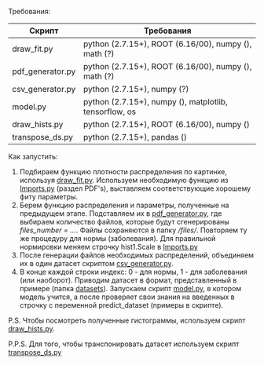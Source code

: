 Требования: 

Скрипт | Требования 
---    |---         
draw_fit.py       | python (2.7.15+), ROOT (6.16/00), numpy (), math (?) 
pdf_generator.py  | python (2.7.15+), ROOT (6.16/00), numpy (), math (?)
csv_generator.py  | python (2.7.15+), numpy (?)
model.py          | python (2.7.15+), numpy (), matplotlib, tensorflow, os
draw_hists.py     | python (2.7.15+), ROOT (6.16/00), numpy ()
transpose_ds.py   | python (2.7.15+), pandas () 

Как запустить:

1. Подбираем функцию плотности распределения по картинке, используя [draw_fit.py](https://github.com/vchulikov/pyroot/blob/master/ml_dist/draw_fit.py). Используем необходимую функцию из [Imports.py](https://github.com/vchulikov/pyroot/blob/master/ml_dist/Imports.py) (раздел PDF's), выставляем соответствующие хорошему фиту параметры.
2. Берем функцию распределения и параметры, полученные на предыдущем этапе. Подставляем их в [pdf_generator.py](https://github.com/vchulikov/pyroot/blob/master/ml_dist/pdf_generator.py), где выбираем количество файлов, которые будут сгенерированы *files_number = ...*. Файлы сохраняются в папку */files/*. Повторяем ту же процедуру для нормы (заболевания). Для правильной нормировки меняем строчку hist1.Scale в [Imports.py](https://github.com/vchulikov/pyroot/blob/master/ml_dist/Imports.py)
3. После генерации файлов необходимых распределений, объединяем их в один датасет скриптом [csv_generator.py](https://github.com/vchulikov/pyroot/blob/master/ml_dist/csv_generator.py).
4. В конце каждой строки индекс: 0 - для нормы, 1 - для заболевания (или наоборот). Приводим датасет в формат, представленный в примере (папка [datasets](https://github.com/vchulikov/pyroot/tree/master/ml_dist/datasets)). Запускаем скрипт [model.py](https://github.com/vchulikov/pyroot/blob/master/ml_dist/model.py), в котором модель учится, а после проверяет свои знания на введенных в строчку с переменной predict_dataset (примеры в скрипте). 

P.S. Чтобы посмотреть полученные гистограммы, используем скрипт [draw_hists.py](https://github.com/vchulikov/pyroot/blob/master/ml_dist/additional/draw_hists.py).

P.P.S. Для того, чтобы транспонировать датасет используем скрипт [transpose_ds.py](https://github.com/vchulikov/pyroot/blob/master/ml_dist/additional/transpose_ds.py)
